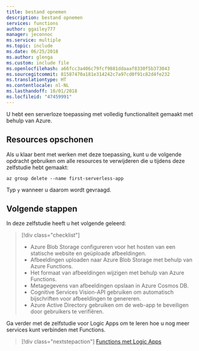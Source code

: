 ```yaml
---
title: bestand opnemen
description: bestand opnemen
services: functions
author: ggailey777
manager: jeconnoc
ms.service: multiple
ms.topic: include
ms.date: 06/25/2018
ms.author: glenga
ms.custom: include file
ms.openlocfilehash: a66fcc3a406c79fcf9881ddaaaf8330f5b373043
ms.sourcegitcommit: 81587470a181e314242c7a97cd0f91c82d4fe232
ms.translationtype: HT
ms.contentlocale: nl-NL
ms.lasthandoff: 10/01/2018
ms.locfileid: "47459991"
---
```

U hebt een serverloze toepassing met volledig functionaliteit gemaakt met behulp van Azure.

## <a name="clean-up-resources"></a>Resources opschonen

Als u klaar bent met werken met deze toepassing, kunt u de volgende opdracht gebruiken om alle resources te verwijderen die u tijdens deze zelfstudie hebt gemaakt:

```azurecli
az group delete --name first-serverless-app
```

Typ `y` wanneer u daarom wordt gevraagd.  

## <a name="next-steps"></a>Volgende stappen

In deze zelfstudie heeft u het volgende geleerd:
> [!div class="checklist"]
> * Azure Blob Storage configureren voor het hosten van een statische website en geüploade afbeeldingen.
> * Afbeeldingen uploaden naar Azure Blob Storage met behulp van Azure Functions.
> * Het formaat van afbeeldingen wijzigen met behulp van Azure Functions.
> * Metagegevens van afbeeldingen opslaan in Azure Cosmos DB.
> * Cognitive Services Vision-API gebruiken om automatisch bijschriften voor afbeeldingen te genereren.
> * Azure Active Directory gebruiken om de web-app te beveiligen door gebruikers te verifiëren.

Ga verder met de zelfstudie voor Logic Apps om te leren hoe u nog meer services kunt verbinden met Functions. 

> [!div class="nextstepaction"]
> [Functions met Logic Apps](https://docs.microsoft.com/azure/azure-functions/functions-twitter-email)
